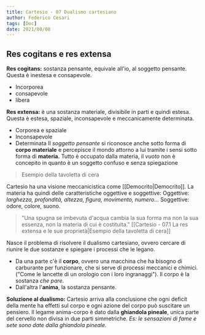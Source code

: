 ```yaml
---
title: Cartesio - 07 Dualismo cartesiano
author: Federico Cesari
tags: [Doc]
date: 2021/00/00
---
```


## Res cogitans e res extensa
**Res cogitans:** sostanza pensante, equivale all'io, al soggetto pensante. Questa è inestesa e consapevole.
- Incorporea
- consapevole
- libera

**Res extensa:** è una sostanza materiale, divisibile in parti e quindi estesa. Questa è estesa, spaziale, inconsapevole e meccanicamente determinata.
- Corporea e spaziale
- Inconsapevole
- Determinata
Il *soggetto pensante* si riconosce anche sotto forma di **corpo materiale** e percepisce il mondo attorno a lui tramite i sensi sotto forma di **materia.**
Tutto è occupato dalla materia, il *vuoto* non è concepito in quanto è un soggetto confuso e senza spiegazione

>Esempio della tavoletta di cera

Cartesio ha una visione meccanicistica come [[Democrito|Democrito]]. La materia ha quindi delle caratteristiche oggettive e soggettive: 
	Oggettive: *larghezza, profondità, altezza, figura, movimento, numero...*
	Soggettive: odore, colore, suono.
>"Una spugna se imbevuta d'acqua cambia la sua forma ma non la sua essenza, non la materia di cui è costituita."
> [[Cartesio - 07.1 La res extensa e le sue proprietà|Esempio della tavoletta di cera]]

Nasce il problema di risolvere il dualismo cartesiano, ovvero cercare di riunire le due sostanze e spiegare i processi che le legano.
- Da una parte c'è il **corpo**, ovvero una macchina che ha bisogno di carburante per funzionare, che si serve di processi meccanici e chimici. ("Come le lancette di un orologio con i loro ingranaggi"). Il corpo è la sostanza *che pare*.
- Dall'altra l'**anima**, la sostanza pensante.

**Soluzione al dualismo:** Cartesio arriva alla conclusione che ogni deficit della mente ha effetti sul corpo e ogni azione del corpo può suscitare un pensiero. Il legame anima-corpo è dato dalla **ghiandola pineale**, unica parte del cervello non divisa in due parti simmetriche. *Es: le sensazioni di fame e sete sono date dalla ghiandola pineale.*



